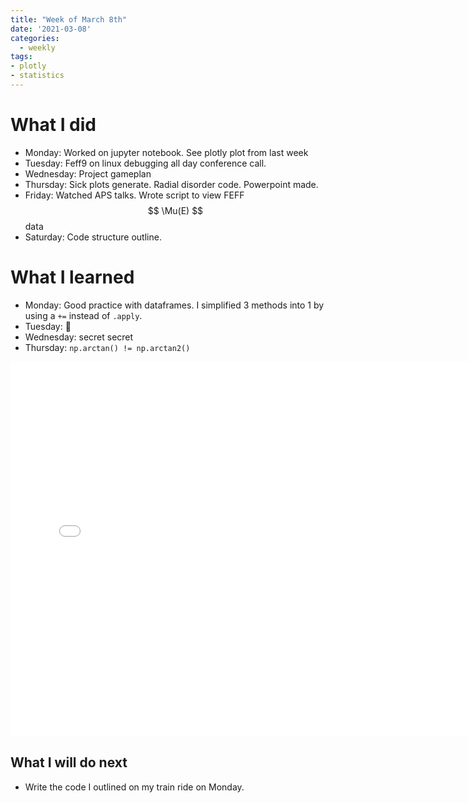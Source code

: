 ```yaml
---
title: "Week of March 8th"
date: '2021-03-08'
categories:
  - weekly
tags:
- plotly
- statistics
---
```


# What I did 
- Monday: Worked on jupyter notebook. See plotly plot from last week
- Tuesday: Feff9 on linux debugging all day conference call.
- Wednesday: Project gameplan
- Thursday: Sick plots generate. Radial disorder code. Powerpoint made.
- Friday: Watched APS talks. Wrote script to view FEFF $$ \Mu(E) $$ data
- Saturday: Code structure outline.

# What I learned
- Monday: Good practice with dataframes. I simplified 3 methods into 1 by using a `+=` instead of `.apply`.
- Tuesday: 🙁
- Wednesday: secret secret 
- Thursday: `np.arctan() != np.arctan2()`

<iframe src="/assets/images/rainbow.html" height="600px" width="150%" style="border:none;"></iframe> 

## What I will do next
- Write the code I outlined on my train ride on Monday.